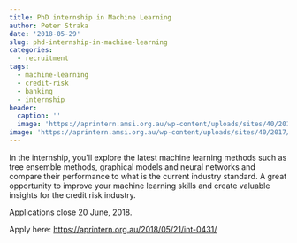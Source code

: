 ```yaml
---
title: PhD internship in Machine Learning
author: Peter Straka
date: '2018-05-29'
slug: phd-internship-in-machine-learning
categories:
  - recruitment
tags:
  - machine-learning
  - credit-risk
  - banking
  - internship
header:
  caption: ''
  image: 'https://aprintern.amsi.org.au/wp-content/uploads/sites/40/2017/11/aprintern.png'
image: 'https://aprintern.amsi.org.au/wp-content/uploads/sites/40/2017/11/aprintern.png'
---
```


In the internship, you'll explore the latest machine learning methods such as
tree ensemble methods, graphical models and neural networks and compare their
performance to what is the current industry standard. A great opportunity to
improve your machine learning skills and create valuable insights for the
credit risk industry.

Applications close 20 June, 2018.

Apply here: <https://aprintern.org.au/2018/05/21/int-0431/>
